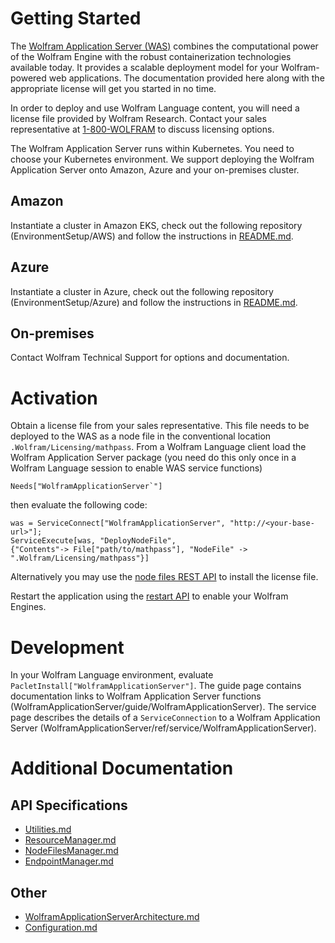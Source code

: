 # Getting Started

The [Wolfram Application Server (WAS)](https://www.wolfram.com/application-server/) combines the computational power of the Wolfram Engine with the robust containerization technologies available today. It provides a scalable deployment model for your Wolfram-powered web applications. The documentation provided here along with the appropriate license will get you started in no time.

In order to deploy and use Wolfram Language content, you will need a license file provided by Wolfram Research. Contact your sales representative at [1-800-WOLFRAM](tel:18009653726) to discuss licensing options.

The Wolfram Application Server runs within Kubernetes. You need to choose your Kubernetes environment. We support deploying the Wolfram Application Server onto Amazon, Azure and your on-premises cluster.

## Amazon
Instantiate a cluster in Amazon EKS, check out the following repository (EnvironmentSetup/AWS) and follow the instructions in [README.md](./EnvironmentSetup/AWS/README.md).

## Azure
Instantiate a cluster in Azure, check out the following repository (EnvironmentSetup/Azure) and follow the instructions in [README.md](./EnvironmentSetup/Azure/README.md).

## On-premises
Contact Wolfram Technical Support for options and documentation.

# Activation
Obtain a license file from your sales representative. This file needs to be deployed to the WAS as a node file in the conventional location `.Wolfram/Licensing/mathpass`. From a Wolfram Language client load the Wolfram Application Server package (you need do this only once in a Wolfram Language session to enable WAS service functions)

	Needs["WolframApplicationServer`"]

then evaluate the following code:

    was = ServiceConnect["WolframApplicationServer", "http://<your-base-url>"];
	ServiceExecute[was, "DeployNodeFile",
	{"Contents"-> File["path/to/mathpass"], "NodeFile" -> ".Wolfram/Licensing/mathpass"}]


Alternatively you may use the [node files REST API](Documentation/API/NodeFilesManager.md) to install the license file.

Restart the application using the [restart API](Documentation/API/Utilities.md) to enable your Wolfram Engines.

# Development
In your Wolfram Language environment, evaluate `PacletInstall["WolframApplicationServer"]`. The guide page contains documentation links to Wolfram Application Server functions (WolframApplicationServer/guide/WolframApplicationServer). The service page describes the details of a `ServiceConnection` to a Wolfram Application Server (WolframApplicationServer/ref/service/WolframApplicationServer).

# Additional Documentation
## API Specifications
* [Utilities.md](Documentation/API/Utilities.md)
* [ResourceManager.md](Documentation/API/ResourceManager.md)
* [NodeFilesManager.md](Documentation/API/NodeFilesManager.md)
* [EndpointManager.md](Documentation/API/EndpointManager.md)

## Other
* [WolframApplicationServerArchitecture.md](Documentation/Architecture/WolframApplicationServerArchitecture.md)
* [Configuration.md](./Configuration.md)
